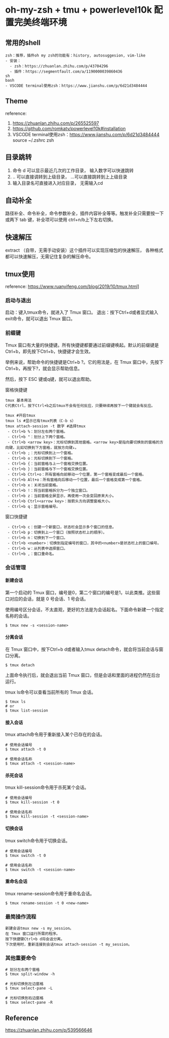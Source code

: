 # oh-my-zsh + tmu + powerlevel10k 配置完美终端环境

## 常用的shell
```
zsh：推荐，插件oh my zsh的功能有：history, autosuggesion, vim-like
- 安装：
  - zsh：https://zhuanlan.zhihu.com/p/43704296
  - 插件：https://segmentfault.com/a/1190000039860436
sh
bash
- VSCODE terminal使用zsh：https://www.jianshu.com/p/6d21d3484444
```
## Theme
reference: 
1. https://zhuanlan.zhihu.com/p/265525597
2. https://github.com/romkatv/powerlevel10k#installation
3. VSCODE terminal使用zsh：https://www.jianshu.com/p/6d21d3484444
source ~/.zshrc
zsh

## 目录跳转

1. 命令 d 可以显示最近几次的工作目录， 输入数字可以快速跳转
2. .. 可以直接调转到上级目录， ...可以直接跳转到上上级目录
3. 输入目录名可直接进入对应目录， 无需输入cd

## 自动补全
路径补全、命令补全，命令参数补全，插件内容补全等等。触发补全只需要按一下或两下 tab 键，补全项可以使用 ctrl+n/b上下左右切换。

## 快速解压
extract （自带，无需手动安装）这个插件可以实现压缩包的快速解压， 各种格式都可以快速解压，无需记住复杂的解压命令。

## tmux使用
reference: https://www.ruanyifeng.com/blog/2019/10/tmux.html]

### 启动与退出
启动：键入tmux命令，就进入了 Tmux 窗口。
退出：按下Ctrl+d或者显式输入exit命令，就可以退出 Tmux 窗口。

### 前缀键
Tmux 窗口有大量的快捷键。所有快捷键都要通过前缀键唤起。默认的前缀键是Ctrl+b，即先按下Ctrl+b，快捷键才会生效。

举例来说，帮助命令的快捷键是Ctrl+b ?。它的用法是，在 Tmux 窗口中，先按下Ctrl+b，再按下?，就会显示帮助信息。

然后，按下 ESC 键或q键，就可以退出帮助。

窗格快捷键
```
tmux 基本用法
C代表Ctrl，按下Ctrl+b之后tmux不会有任何反应，只要继续再按下一个键就会有反应。

tmux #开启tmux
tmux ls #显示已有tmux列表（C-b s）
tmux attach-session -t 数字 #选择tmux
 - Ctrl+b %：划分左右两个窗格。
 - Ctrl+b "：划分上下两个窗格。
 - Ctrl+b <arrow key>：光标切换到其他窗格。<arrow key>是指向要切换到的窗格的方向键，比如切换到下方窗格，就按方向键↓。
 - Ctrl+b ;：光标切换到上一个窗格。
 - Ctrl+b o：光标切换到下一个窗格。
 - Ctrl+b {：当前窗格与上一个窗格交换位置。
 - Ctrl+b }：当前窗格与下一个窗格交换位置。
 - Ctrl+b Ctrl+o：所有窗格向前移动一个位置，第一个窗格变成最后一个窗格。
 - Ctrl+b Alt+o：所有窗格向后移动一个位置，最后一个窗格变成第一个窗格。
 - Ctrl+b x：关闭当前窗格。
 - Ctrl+b !：将当前窗格拆分为一个独立窗口。
 - Ctrl+b z：当前窗格全屏显示，再使用一次会变回原来大小。
 - Ctrl+b Ctrl+<arrow key>：按箭头方向调整窗格大小。
 - Ctrl+b q：显示窗格编号。
```
窗口快捷键
```
 - Ctrl+b c：创建一个新窗口，状态栏会显示多个窗口的信息。
 - Ctrl+b p：切换到上一个窗口（按照状态栏上的顺序）。
 - Ctrl+b n：切换到下一个窗口。
 - Ctrl+b <number>：切换到指定编号的窗口，其中的<number>是状态栏上的窗口编号。
 - Ctrl+b w：从列表中选择窗口。
 - Ctrl+b ,：窗口重命名。
```

### 会话管理

#### 新建会话
第一个启动的 Tmux 窗口，编号是0，第二个窗口的编号是1，以此类推。这些窗口对应的会话，就是 0 号会话、1 号会话。

使用编号区分会话，不太直观，更好的方法是为会话起名。下面命令新建一个指定名称的会话。

```shell
$ tmux new -s <session-name>
```

#### 分离会话
在 Tmux 窗口中，按下Ctrl+b d或者输入tmux detach命令，就会将当前会话与窗口分离。
```
$ tmux detach
```
上面命令执行后，就会退出当前 Tmux 窗口，但是会话和里面的进程仍然在后台运行。

tmux ls命令可以查看当前所有的 Tmux 会话。

```
$ tmux ls
# or
$ tmux list-session
```

#### 接入会话

tmux attach命令用于重新接入某个已存在的会话。

```
# 使用会话编号
$ tmux attach -t 0

# 使用会话名称
$ tmux attach -t <session-name>
```

#### 杀死会话
tmux kill-session命令用于杀死某个会话。

```
# 使用会话编号
$ tmux kill-session -t 0

# 使用会话名称
$ tmux kill-session -t <session-name>
```

#### 切换会话
tmux switch命令用于切换会话。
```
# 使用会话编号
$ tmux switch -t 0

# 使用会话名称
$ tmux switch -t <session-name>
```
#### 重命名会话

tmux rename-session命令用于重命名会话。
```
$ tmux rename-session -t 0 <new-name>
```
### 最简操作流程
```
新建会话tmux new -s my_session。
在 Tmux 窗口运行所需的程序。
按下快捷键Ctrl+b d将会话分离。
下次使用时，重新连接到会话tmux attach-session -t my_session。
```

### 其他重要命令
```
# 划分左右两个窗格
$ tmux split-window -h

# 光标切换到左边窗格
$ tmux select-pane -L

# 光标切换到右边窗格
$ tmux select-pane -R
```

## Reference
https://zhuanlan.zhihu.com/p/539566646